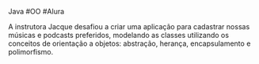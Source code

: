 Java #OO
#Alura

A instrutora Jacque desafiou a criar uma aplicação para cadastrar nossas músicas e podcasts preferidos, modelando as classes utilizando os conceitos de orientação a objetos: abstração, herança, encapsulamento e polimorfismo.
